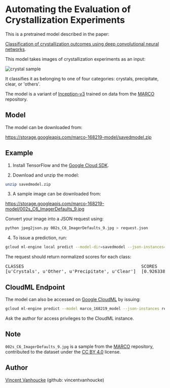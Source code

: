 Automating the Evaluation of Crystallization Experiments
========================================================

This is a pretrained model described in the paper:

[Classification of crystallization outcomes using deep convolutional neural networks](https://arxiv.org/abs/1803.10342).

This model takes images of crystallization experiments as an input:

![crystal sample](https://storage.googleapis.com/marco-168219-model/002s_C6_ImagerDefaults_9.jpg)

It classifies it as belonging to one of four categories: crystals, precipitate, clear, or 'others'.

The model is a variant of [Inception-v3](https://arxiv.org/abs/1512.00567) trained on data from the [MARCO](http://marco.ccr.buffalo.edu) repository.

Model
-----

The model can be downloaded from:

https://storage.googleapis.com/marco-168219-model/savedmodel.zip

Example
-------

1. Install TensorFlow and the [Google Cloud SDK](https://cloud.google.com/sdk/gcloud/).

2. Download and unzip the model:

 ```bash
 unzip savedmodel.zip
 ```

3. A sample image can be downloaded from:

 https://storage.googleapis.com/marco-168219-model/002s_C6_ImagerDefaults_9.jpg

 Convert your image into a JSON request using:

 ```bash
 python jpeg2json.py 002s_C6_ImagerDefaults_9.jpg > request.json
 ```

4. To issue a prediction, run:

 ```bash
 gcloud ml-engine local predict --model-dir=savedmodel --json-instances=request.json
 ```

The request should return normalized scores for each class:

<pre>
CLASSES                                            SCORES
[u'Crystals', u'Other', u'Precipitate', u'Clear']  [0.926338255405426, 0.026199858635663986, 0.026074528694152832, 0.021387407556176186]
</pre>

CloudML Endpoint
----------------

The model can also be accessed on [Google CloudML](https://cloud.google.com/ml-engine/) by issuing:

```bash
gcloud ml-engine predict --model marco_168219_model --json-instances request.json
```

Ask the author for access privileges to the CloudML instance.

Note
----

`002s_C6_ImagerDefaults_9.jpg` is a sample from the
[MARCO](http://marco.ccr.buffalo.edu) repository, contributed to the dataset under the [CC BY 4.0](https://creativecommons.org/licenses/by/4.0/) license.

Author
------

[Vincent Vanhoucke](mailto:vanhoucke@google.com) (github: vincentvanhoucke)
                                                                                
